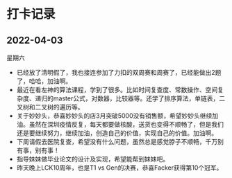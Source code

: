 # 打卡记录

## 2022-04-03

星期六

* 已经放了清明假了，我也接连参加了力扣的双周赛和周赛了，已经能做出2题了，哈哈，加油啊。
* 最近在看左神的算法课程，学到了很多。比如时间复查度、常数操作、空间复杂度、递归的master公式，对数器，比较器等。还学了排序算法，单链表，二叉树和二叉树的遍历等。
* 关于妙妙头，恭喜妙妙头的店3月突破5000没有销售额，希望妙妙头继续加油。虽然在深圳疫情反复，每天都要做核酸，送货也变得不顺畅了，但是我们还是要继续努力，继续加油，创造自己的价值，实现自己的价值。加油啊。
* 下周请假去医院复查，希望没有什么问题，虽然总是感觉脖子不顺畅，千万别有事，别有事！
* 指导妹妹做毕业论文的设计及实现，希望能帮到妹妹吧。
* 昨天晚上LCK10周年，也是T1 vs Gen的决赛，恭喜Facker获得第10个冠军。

